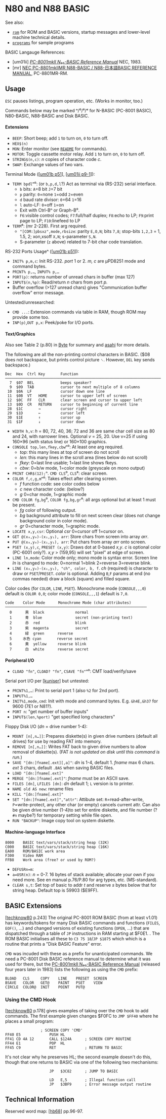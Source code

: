N80 and N88 BASIC
=================

See also:
- [`rom`](rom.md) for ROM and BASIC versions, startup messages and
  lower-level machine technical details.
- [`programs`](programs.md) for sample programs

BASIC Langauge References:
- \[um01ii] [_PC-8001mkII N₈₀-BASIC Reference Manual_][um01ii] NEC, 1983.
- \[mr] [NEC PC-8801mkIIMR N88-BASIC / N88-日本語BASIC REFERENCE MANUAL][mr],
  PC-8801MR-RM.


Usage
-----

`ESC` pauses listings, program operation, etc. (Works in monitor, too.)

Commands below may be marked ⁿ/⁰/⁸/ᵈ for
N-BASIC (PC-8001 BASIC), N80-BASIC, N88-BASIC and Disk BASIC.

#### Extensions

- `BEEP`: Short beep; add `1` to turn on, `0` to turn off.
- `HEX$(n)`
- `MON`: Enter monitor (see [`README`](README.md) for commands).
- `MOTOR`: Toggle cassette motor relay. Add `1` to turn on, `0` to turn off.
- `STRING$(n,c)`: _n_ copies of character code _c_.
- `SWAP`: Exchange values of two vars.

Terminal Mode ([[um01b p51]], [[um01ii p9-1]]):
- `TERM bpdl`ⁿ⁰: (or `b,p,d,l`?) Act as terminal via (RS-232) serial interface.
  - `b` bits: `A`=8 bit  `J`=7 bit
  - `p` parity: `0`=none  `1`=odd  `2`=even
  - `d` baud rate divisor: `0`=64  `1`=16
  - `l` auto-LF: `0`=off  `1`=on
  - Exit with  Ctrl-Bⁿ  or Graph-B⁰.
  - `F6`:visible control codes; `F7`:full/half duplex; `F8`:echo to LP;
    `F9`:print page to LP; `F10`:linefeed to LP
- `TERM`⁸: (mr 2-228). First arg required.
  - `"[COM:]pbsxz",mode,rbsize`: parity `E,O,N`; bits `7,8`;
    stop-bits `1,2,3` = 1, 1.5, 2; xon,xsoff `X,N`; s-parameter `S,N`.
  - S-parameter (`z` above) related to 7-bit char code translation.

RS-232 Ports Usageⁿ ([[um01b p51]]):
- `INIT% p,m,c`: Init RS-232. _port_ 1 or 2. _m, c_ are μPD8251 mode and
  command bytes.
- `PRINT% p,…`, `INPUT% p,…`
- `PORT(p)`: returns number of unread chars in buffer (max 127)
- `INPUT$(n,%p)`: Read/return _n_ chars from port _p._
- Buffer overflow (>127 unread chars) gives "Communication buffer overflow"
  error message.

Untested/unresearched:
- `CMD ...`: Extension commands via table in RAM, though ROM may provide
  some too.
- `INP(p)`,`OUT p,x`: Peek/poke for I/O ports.

#### Text/Graphics

Also see Table 2 (p.80) in [Byte] for summary and [asahi] for more details.

The following are all the non-printing control characters in BASIC. ($08
does not backspace, but prints control picture `␈`. However, `DEL` key sends
backspace.)

    Dec  Hex  Ctrl Key       Function
    ───────────────────────────────────────────────────────────────────────
      7  $07  BEL            beeps speaker?
      9  $09  TAB            cursor to next multiple of 8 columns
     10  $0A  LF             cursor down one line
     11  $0B  VT   HOME      cursor to upper left of screen
     12  $0C  FF   CLR       clear screen and cursor to upper left
     13  $0D  CR   RETURN    cursor to beginning of current line
     28  $1C       →         cursor right
     29  $1D       ←         cursor left
     30  $1E       ↑         cursor up
     31  $1F       ↓         cursor down

- `WIDTH h,v`: _h_ = 80, 72, 40, 36; 72 and 36 are same char cell size as
  80 and 24, with narrower lines. Optional _v_ = 25, 20. Use v=25 if using
  160×96 (with status line) or 160×100 graphics.
- `CONSOLE top,len,fkey,cbw`ⁿ⁰: At least one arg required.
  - _top_: this many lines at top of screen do not scroll
  - _len_: this many lines in the scroll area (lines below do not scroll)
  - _fkey_: 0=last line usable; 1=last line shows fkeys.
  - _cbw_: 0=b/w mode, 1=color mode (greyscale on mono output)
- `PRINT CHR$(12);`ⁿ. `CMD CLS`⁰, `CLS`⁸: clear screen.
- `COLOR f,c,g,m`ⁿ⁰: Takes effect after clearing screen.
  - _f_ function code: see color codes below
  - _c_ new character code: (below?)
  - _g_ 0=char mode, 1=graphic mode
- `CMD COLOR fg,bg`⁰, `COLOR fg,bg,gr`⁸: all args optional but at least 1
  must be present.
  - _fg_ color of following output.
  - _bg_ background attribute to fill on next screen clear (does not change
    background color in color mode).
  - _gr_ 0=character mode, 1=graphic mode.
- `LOCATE x,y,csr`: Optional _csr_ 0=cursor off 1=cursor on.
- `GET @(x₀,y₀)-(x₁,y₁), arr`: Store chars from screen into array _arr_.
- `PUT @(x₀,y₀)-(x₁,y₁), arr`: Put chars from array _arr_ onto screen.
- `PSET (x,y),c`, `PRESET (x,y)`: Draws dot at 0-based _x,y_. _c_ is
  optional color (PC-6001 only?). _x,y_ > (159,95) will set "pixel" at edge
  of screen.
- `LINE ln,mode`: Color mode only; mono mode is syntax error. Screen line
  _ln_ is changed to mode: 0=normal 1=blink 2=reverse 3=reverse blink.
- `LINE (x₀,y₀)-(x₁,y₁), "ch", color, b, f`.  _ch_ (required) is character
  to draw or `PSET`/`PRESET`. _color_ is optional. Adding `B`,`F` params at
  end (no commas needed) draw a block (square) and filled square.

Color codes (for `COLOR`, `LINE`, `PSET`). Monochrome mode (`CONSOLE,,,0`)
default is `COLOR 0,0`; color mode (`CONSOLE,,,1`) default is `7,0`.

    Code    Color Mode      Monochrome Mode (char attributes)
    ────────────────────────────────────────────────────────────────
      0      黒  black              normal
      1      青  blue               secret (non-printing text)
      2      赤  red                blink
      3      紫  magenta            secret
      4      緑  green      reverse
      5     水色 cyan       reverse secret
      6      黄  yellow     reverse blink
      7      白  white      reverse secret

#### Peripheral I/O

- `CLOAD "fn"`, `CLOAD? "fn"`, `CSAVE "fn"`ⁿ⁰: CMT load/verify/save

Serial port I/O per [[kuniser]] but untested:
- `PRINT%1,…`: Print to serial port 1 (also `%2` for 2nd port).
- `INPUT%1,…`
- `INIT%1,mode,cmd`: Init with mode and command bytes. E.g. `&h4E,&h37` for
  9600 (7E1 or N81?).
- `PORT n`: "get number of buffer inputs"
- `INPUT$(len,%port)` "get specified long characters"

Floppy Disk I/O (_dn_ = drive number 1-4):
- `MOUNT [n[,n…]]`: Prepares diskette(s) in given drive numbers (default
  all drives) for use by reading FAT into memory.
- `REMOVE [n[,n…]]`: Writes FAT back to given drive numbers to allow
  removal of diskette(s). (FAT _is not updated on disk until this command
  is run._)
- `SAVE "[dn:]fname[.ext][,a]"`: _dn_ is 1-4, default 1. _fname_
  max 6 chars. _ext_ 3 chars, default `.BAS` when saving BASIC files.
- `LOAD "[dn:]fname[.ext]"`
- `MERGE "[dn:]fname[.ext]"`: _fname_ must be an ASCII save.
- `FILES [dn]`, `LFILES [dn]`: _dn_ default 1; `L` version is to printer.
- `NAME old AS new`: rename files
- `KILL "[dn:]fname[.ext]"`
- `SET "[dn:]fname[.ext]","attr"`: Attibute set: `R`=read-after-write,
  `P`=write-protect, any other char (or empty) cancels current attr.
  Can also be given drive number (1-4)to set for entire diskette, and file
  number (? `#n` maybe?) for temporary setting while file open.
- `RUN "BACKUP"`: Image copy tool on system diskette.

#### Machine-language Interface

    8000    BASIC text/vars/stack/string heap (32K)
    C000    BASIC text/vars/stack/string heap (16K)
    EA00    ROM/BASIC work area
    F300    Video RAM
    FFB8    Work area (free? or used by ROM?)

- `DEFUSRn=m`:
- `a=USR(n)`: _n_ = 0-7. 16 bytes of stack available; allocate your own if
  you need more. See en manual p.76/P.80 for arg types, etc. (MS-standard).
- `CLEAR s,t`: Set top of basic to addr _t_ and reserve _s_ bytes below
  that for string heap. Default top is 59903 ($E9FF).


BASIC Extensions
----------------

[[techknow80] p.243] The original PC-8001 ROM BASIC (from at least v1.01)
has keywords/tokens for many Disk BASIC commands and functions (`FILES`,
`EOF()`, …) and changed versions of existing functions (`OPEN`, …) that are
dispatched through a table of `JP` instructions in RAM starting at $F0E1. .
The ROM BASIC initialises all these to `C3 75 18`/`JP $1875` which which is
a routine that prints a "Disk BASIC Feature" error.

`CMD` was incuded with these as a prefix for unanticipated commands. We need
a PC-8001 Disk BASIC reference manual to determine what it was used for there,
but the [PC-8001mkII N₈₀-BASIC Reference Manual][um01ii] (released
four years later in 1983) lists the following as using the `CMD` prefix:

    BLOAD   CLS     COPY    LINE    PRESET  SCREEN
    BSAVE   COLOR   GET@    PAINT   PSET    VIEW
    CIRCLE  COLOR@  INIT    POINT   PUT@

### Using the CMD Hook

[[techknow80] p.178] gives examples of taking over the `CMD` hook to add
commands. The first example given changes $F0FC to `JMP $FF40` where he
places a small program:

                    ; SCREEN COPY 'CMD'
    FF40 E5             PUSH HL
    FF41 CD 4A 12       CALL $124A      ; SCREEN COPY ROUTINE
    FF44 E1             POP  HL
    FF45 C9             RET             ; RETURN TO BASIC

It's not clear why he preserves HL; the second example doesn't do this,
though that one returns to BASIC via one of the following two mechanisms:

                        JP   $3C82      ; JUMP TO BASIC

                        LD   E,5        ; Illegal function call
                        JP   $3BF9      ; Error message output routine


Technical Information
---------------------

Reserved word map: [[hb68]] pp.96-97.



<!-------------------------------------------------------------------->
[asahi]: https://archive.org/details/PC8001600100160011982
[byte]: https://tech-insider.org/personal-computers/research/acrobat/8101.pdf
[hb68]: https://archive.org/stream/PC8001600100160011982#page/n5/mode/1up
[kuniser]: https://kuninet.org/2020/01/25/pc-8001-%e5%a4%96%e4%bb%98%e3%81%91232c%e3%83%9c%e3%83%bc%e3%83%89/
[mr]: https://archive.org/stream/NECPC8801mkIIMRN88BASICN88BASICREFERENCEMANUAL1986L#mode/1up
[techknow80]: https://archive.org/details/pctechknow8000
[um01b p51]: https://archive.org/details/pc-8001b-micro-computer-users-manual-nec-en-1981/page/n56/mode/1up?view=theater
[um01ii]: https://archive.org/details/PC-8001mk-II-n-80-basic-reference-manual
[um01ii p9-1]: https://archive.org/details/PC8001mk-II-users-manual/page/n169/mode/1up?view=theater
